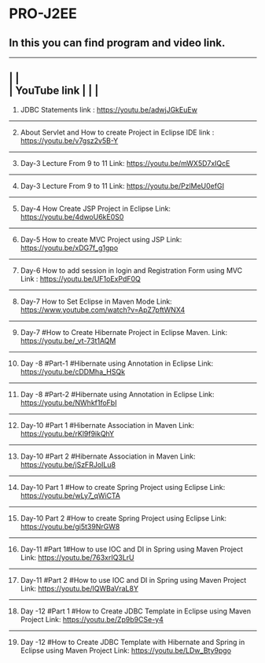 # PRO-J2EE
In this you can find program and video link.
-------------------------------------------------------
--------------------
|                  |   
|   YouTube link   |
|                  |
--------------------
1. JDBC Statements link : https://youtu.be/adwjJGkEuEw

--------------------------------------------------------------------------------
2. About Servlet and How to create Project in Eclipse IDE link : https://youtu.be/v7gsz2v5B-Y

------------------------------------------------------------------------------------------------
3. Day-3 Lecture From 9 to 11 Link: https://youtu.be/mWX5D7xIQcE

-----------------------------------------------------------------------------------------------
4. Day-3 Lecture From 9 to 11 Link: https://youtu.be/PzlMeU0efGI

------------------------------------------------------------------------------------------------------
5. Day-4 How Create JSP Project in Eclipse Link: https://youtu.be/4dwoU6kE0S0

------------------------------------------------------------------------------------------------------
6. Day-5 How to create MVC Project using JSP Link: https://youtu.be/xDG7f_g1gpo

------------------------------------------------------------------------------------------------
7. Day-6 How to add session in login and Registration Form using MVC Link : https://youtu.be/UF1oExPdF0Q

-----------------------------------------------------------------------------------------------------------------
8. Day-7 How to Set Eclipse in Maven Mode Link: https://www.youtube.com/watch?v=ApZ7pftWNX4

-----------------------------------------------------------------------------------------------------------------
9. Day-7 #How to Create Hibernate Project in Eclipse Maven. Link: https://youtu.be/_vt-73t1AQM

----------------------------------------------------------------------------------------------------------------
10. Day -8 #Part-1 #Hibernate using Annotation in Eclipse Link: https://youtu.be/cDDMha_HSQk

---------------------------------------------------------------------------------------------------------------
11. Day -8 #Part-2 #Hibernate using Annotation in Eclipse Link:  https://youtu.be/NWhkf1foFbI

--------------------------------------------------------------------------------------------------------------
12. Day-10 #Part 1 #Hibernate Association in Maven Link:   https://youtu.be/rKl9f9ikQhY

---------------------------------------------------------------------------------------------------------------------
13. Day-10 #Part 2 #Hibernate Association in Maven Link: https://youtu.be/jSzFRJoILu8

---------------------------------------------------------------------------------------------------------------------
14. Day-10 Part 1 #How to create Spring Project using Eclipse Link: https://youtu.be/wLy7_qWiCTA

--------------------------------------------------------------------------------------------------------------------
15. Day-10 Part 2 #How to create Spring Project using Eclipse Link: https://youtu.be/gi5t39NrGW8

---------------------------------------------------------------------------------------------------------------------
16. Day-11 #Part 1#How to  use IOC and DI in Spring using Maven Project Link: https://youtu.be/763xrIQ3LrU

-------------------------------------------------------------------------------------------------------------------------
17. Day-11 #Part 2 #How to  use IOC and DI in Spring using Maven Project Link: https://youtu.be/IQWBaVraL8Y

-----------------------------------------------------------------------------------------------------------------------------------
18. Day -12 #Part 1 #How to Create JDBC Template in Eclipse using Maven Project Link: https://youtu.be/Zp9b9CSe-y4

----------------------------------------------------------------------------------------------------------------------------------
19. Day -12 #How to Create JDBC Template with Hibernate and Spring in Eclipse using Maven Project Link:  https://youtu.be/LDw_Bty9pgo


